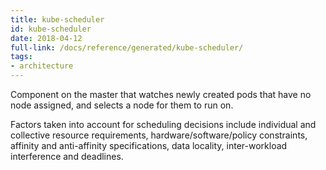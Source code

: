 ```yaml
---
title: kube-scheduler
id: kube-scheduler
date: 2018-04-12
full-link: /docs/reference/generated/kube-scheduler/
tags:
- architecture 
---
```

 Component on the master that watches newly created pods that have no node assigned, and selects a node for them to run on.

<!--more--> 

Factors taken into account for scheduling decisions include individual and collective resource requirements,  hardware/software/policy constraints, affinity and anti-affinity specifications, data locality, inter-workload interference and deadlines.

